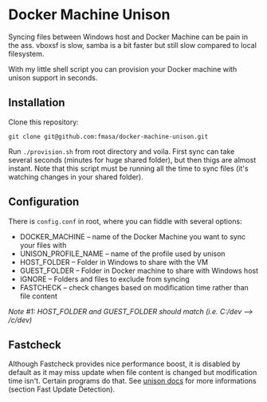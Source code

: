 # Docker Machine Unison
Syncing files between Windows host and Docker Machine can be pain in the ass.
vboxsf is slow, samba is a bit faster but still slow compared to local filesystem.

With my little shell script you can provision your Docker machine with unison support in seconds.

## Installation

Clone this repository:

    git clone git@github.com:fmasa/docker-machine-unison.git

Run `./provision.sh` from root directory and voila.
First sync can take several seconds (minutes for huge shared folder), but then thigs are almost instant.
Note that this script must be running all the time to sync files (it's watching changes in your shared folder).

## Configuration
There is `config.conf` in root, where you can fiddle with several options:

- DOCKER_MACHINE – name of the Docker Machine you want to sync your files with
- UNISON_PROFILE_NAME – name of the profile used by unison
- HOST_FOLDER – Folder in Windows to share with the VM
- GUEST_FOLDER – Folder in Docker machine to share with Windows host
- IGNORE – Folders and files to exclude from syncing
- FASTCHECK – check changes based on modification time rather than file content

*Note #1: HOST_FOLDER and GUEST_FOLDER should match (i.e. C:/dev --> /c/dev)*

## Fastcheck
Although Fastcheck provides nice performance boost, it is disabled by default as it may miss update when
file content is changed but modification time isn't. Certain programs do that.
See [unison docs](https://www.cis.upenn.edu/~bcpierce/unison/download/releases/stable/unison-manual.html#fastcheck)
for more informations (section Fast Update Detection).